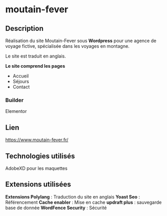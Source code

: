 # moutain-fever

## Description
Réalisation du site Moutain-Fever sous **Wordpress** pour une agence de voyage fictive, spécialisée dans les voyages en montagne.

Le site est traduit en anglais.

**Le site comprend les pages**
- Accueil
- Séjours
- Contact

### Builder 
Elementor


## Lien
https://www.moutain-fever.fr/

## Technologies utilisés
AdobeXD pour les maquettes

## Extensions utilisées
**Extensions Polylang** : Traduction du site en anglais
**Yoast Seo** : Référencement
**Cache enabler** : Mise en cache
**updraft plus** : sauvegarde base de donnée
**WordFence Security** : Sécurité


